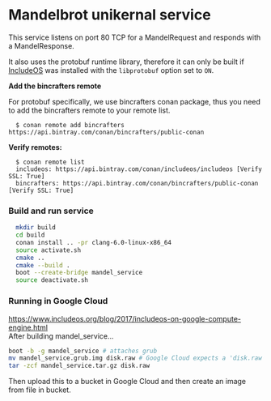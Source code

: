 # Mandelbrot unikernal service

This service listens on port 80 TCP for a MandelRequest and responds with a MandelResponse.   

It also uses the protobuf runtime library, therefore it can only be built if [IncludeOS](https://github.com/includeos/includeos) was installed with the `libprotobuf` option set to `ON`.


__Add the bincrafters remote__

For protobuf specifically, we use bincrafters conan package, thus you need to add the bincrafters remote to your remote list.

```
  $ conan remote add bincrafters https://api.bintray.com/conan/bincrafters/public-conan
```

__Verify remotes:__

```
  $ conan remote list
  includeos: https://api.bintray.com/conan/includeos/includeos [Verify SSL: True]
  bincrafters: https://api.bintray.com/conan/bincrafters/public-conan [Verify SSL: True]
```  


### Build and run service

```bash
  mkdir build
  cd build
  conan install .. -pr clang-6.0-linux-x86_64
  source activate.sh
  cmake ..
  cmake --build .
  boot --create-bridge mandel_service
  source deactivate.sh
```

### Running in Google Cloud
https://www.includeos.org/blog/2017/includeos-on-google-compute-engine.html   
After building mandel_service...
```bash
boot -b -g mandel_service # attaches grub
mv mandel_service.grub.img disk.raw # Google Cloud expects a 'disk.raw' file
tar -zcf mandel_service.tar.gz disk.raw
```
Then upload this to a bucket in Google Cloud and then create an image from file in bucket.
